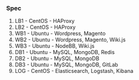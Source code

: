### Spec

1.  LB1 - CentOS - HAProxy
2.  LB2 - CentOS - HAProxy
3.  WB1 - Ubuntu - Wordpress, Magento
4.  WB2 - Ubuntu - Wordpress, Magento, Wiki.js
5.  WB3 - Ubuntu - NodeBB, Wiki.js
6.  DB1 - Ubuntu - MySQL, MongoDB, Redis
7.  DB2 - Ubuntu - MySQL, MongoDB
8.  DB3 - Ubuntu - MySQL, MongoDB, GitLab
9.  LOG - CentOS - Elasticsearch, Logstash, Kibana

